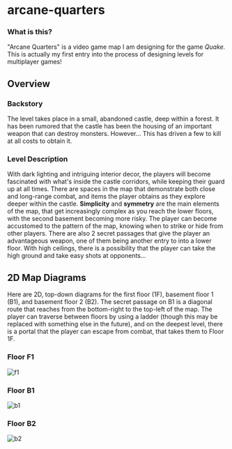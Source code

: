 # arcane-quarters

### What is this?

"Arcane Quarters" is a video game map I am designing for the game *Quake.* This is actually my first entry into the process of designing levels for multiplayer games!

## Overview

### Backstory

The level takes place in a small, abandoned castle, deep within a forest. It has been rumored that the castle has been the housing of an important weapon that can destroy monsters. However... This has driven a few to kill at all costs to obtain it.

### Level Description

With dark lighting and intriguing interior decor, the players will become fascinated with what's inside the castle corridors, while keeping their guard up at all times. There are spaces in the map that demonstrate both close and long-range combat, and items the player obtains as they explore deeper within the castle. **Simplicity** and **symmetry** are the main elements of the map, that get increasingly complex as you reach the lower floors, with the second basement becoming more risky. The player can become accustomed to the pattern of the map, knowing when to strike or hide from other players. There are also 2 secret passages that give the player an advantageous weapon, one of them being another entry to into a lower floor.
With high ceilings, there is a possibility that the player can take the high ground and take easy shots at opponents...

## 2D Map Diagrams

Here are 2D, top-down diagrams for the first floor (1F), basement floor 1 (B1), and basement floor 2 (B2). The secret passage on B1 is a diagonal route that reaches from the bottom-right to the top-left of the map. The player can traverse between floors by using a ladder (though this may be replaced with something else in the future), and on the deepest level, there is a portal that the player can escape from combat, that takes them to Floor 1F.

### Floor F1
![f1](https://i.imgur.com/QNG3WMa.png)
### Floor B1
![b1](https://i.imgur.com/omwuvpO.png])
### Floor B2
![b2](https://i.imgur.com/3Wv1CaL.png)
